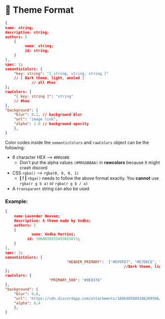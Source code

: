 # 🤖 Theme Format

```json
{
name: string;
description: string;
authors: [ 
	{
		 name: string;
		 id: string;
	}
],
spec: 2;
semanticColors: { 
    "key: string": "[ string, string, string ]"
	// [ Dark theme, light, amoled ]
			// all #hex        
};
rawColors: { 
    "[ key: string ]": "string"
	// #hex
},
"background": {
    "blur": 0.1, // background blur
    "url": "image link",
    "alpha": 1.0 // background opacity
    },
}
```

Color codes inside the `semanticColors` and `rawColors` object can be the following:

* 6 character HEX --> `#RRGGBB`
  * Don't put the alpha values `(#RRGGBBAA)` in **rawcolors** because it might crash discord
* CSS `rgba()` --> `rgba(0, 0, 0, 1)`
  * **\[ ! ]** `rbga()` needs to follow the above format exactly. You **cannot** use `rgba(r g b a)` or `rgba(r g b / a)`
* A `transparent` string can also be used

### Example:

```json
{
	name:Lavender Heaven;
	description: A theme made by Vodka;
	authors: [ 
	{
			name: Vodka Martini;
		  id: 1068030255455015013;
	}
],
spec: 2;
semanticColors: { 
							"HEADER_PRIMARY":  ["#EFDFD7", "#E7D6CE", "#A07D6C"]
									                  //Dark theme, light, amoled         
};
rawColors: { 
					"PRIMARY_500": "#9E8376"
},
"background": {
    "blur": 0.6,
    "url": "https://cdn.discordapp.com/attachments/1086985889286209586/1099189661995380897/82ef73f876a5ef467a8263b694e4f0b8.jpg",
    "alpha": 0.4
    },
}
```
